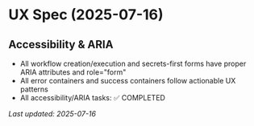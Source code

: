 # UX Spec (2025-07-16)

## Accessibility & ARIA
- All workflow creation/execution and secrets-first forms have proper ARIA attributes and role="form"
- All error containers and success containers follow actionable UX patterns
- All accessibility/ARIA tasks: ✅ COMPLETED

_Last updated: 2025-07-16_ 